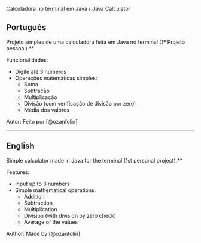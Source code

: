 Calculadora no terminal em Java / Java Calculator

## Português

Projeto simples de uma calculadora feita em Java no terminal (1º Projeto pessoal).**

Funcionalidades:
- Digite até 3 números
- Operações matemáticas simples:
  - Soma
  - Subtração
  - Multiplicação
  - Divisão (com verificação de divisão por zero)
  - Média dos valores

Autor:
Feito por [@ozanfolin]

---

## English

Simple calculator made in Java for the terminal (1st personal project).**

Features:
- Input up to 3 numbers
- Simple mathematical operations:
  - Addition
  - Subtraction
  - Multiplication
  - Division (with division by zero check)
  - Average of the values

Author:
Made by [@ozanfolin]
